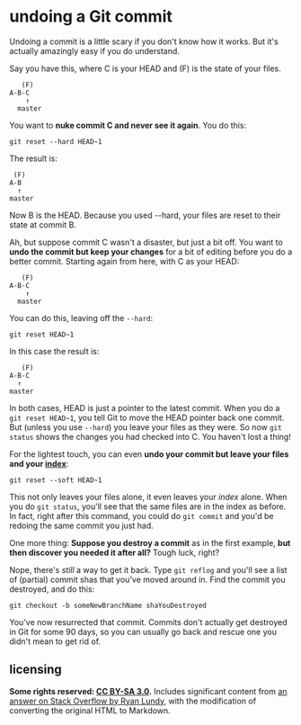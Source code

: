 # undoing a Git commit
Undoing a commit is a little scary if you don't know how it works. But it's actually amazingly easy if you do understand.

Say you have this, where C is your HEAD and (F) is the state of your files.

```
   (F)
A-B-C
    ↑
  master
```

You want to **nuke commit C and never see it again**. You do this:

`git reset --hard HEAD~1`

The result is:

```
 (F)
A-B
  ↑
master
```

Now B is the HEAD. Because you used --hard, your files are reset to their state at commit B.

Ah, but suppose commit C wasn't a disaster, but just a bit off. You want to **undo the commit but keep your changes** for a bit of editing before you do a better commit. Starting again from here, with C as your HEAD:

```
   (F)
A-B-C
    ↑
  master
```

You can do this, leaving off the `--hard`:

`git reset HEAD~1`

In this case the result is:

```
   (F)
A-B-C
  ↑
master
```

In both cases, HEAD is just a pointer to the latest commit. When you do a `git reset HEAD~1`, you tell Git to move the HEAD pointer back one commit. But (unless you use `--hard`) you leave your files as they were. So now `git status` shows the changes you had checked into C. You haven't lost a thing!

For the lightest touch, you can even **undo your commit but leave your files and your [index](https://git.wiki.kernel.org/index.php/WhatIsTheIndex)**:

`git reset --soft HEAD~1`

This not only leaves your files alone, it even leaves your *index* alone. When you do `git status`, you'll see that the same files are in the index as before. In fact, right after this command, you could do `git commit` and you'd be redoing the same commit you just had.

One more thing: **Suppose you destroy a commit** as in the first example, **but then discover you needed it after all?** Tough luck, right?

Nope, there's *still* a way to get it back. Type `git reflog` and you'll see a list of (partial) commit shas that you've moved around in. Find the commit you destroyed, and do this:

`git checkout -b someNewBranchName shaYouDestroyed`

You've now resurrected that commit. Commits don't actually get destroyed in Git for some 90 days, so you can usually go back and rescue one you didn't mean to get rid of.

## licensing
**Some rights reserved: [CC BY-SA 3.0](https://creativecommons.org/licenses/by-sa/3.0/).** Includes significant content from [an answer on Stack Overflow by Ryan Lundy](https://stackoverflow.com/questions/927358/how-do-i-undo-the-most-recent-commits-in-git/6866485#6866485), with the modification of converting the original HTML to Markdown.
